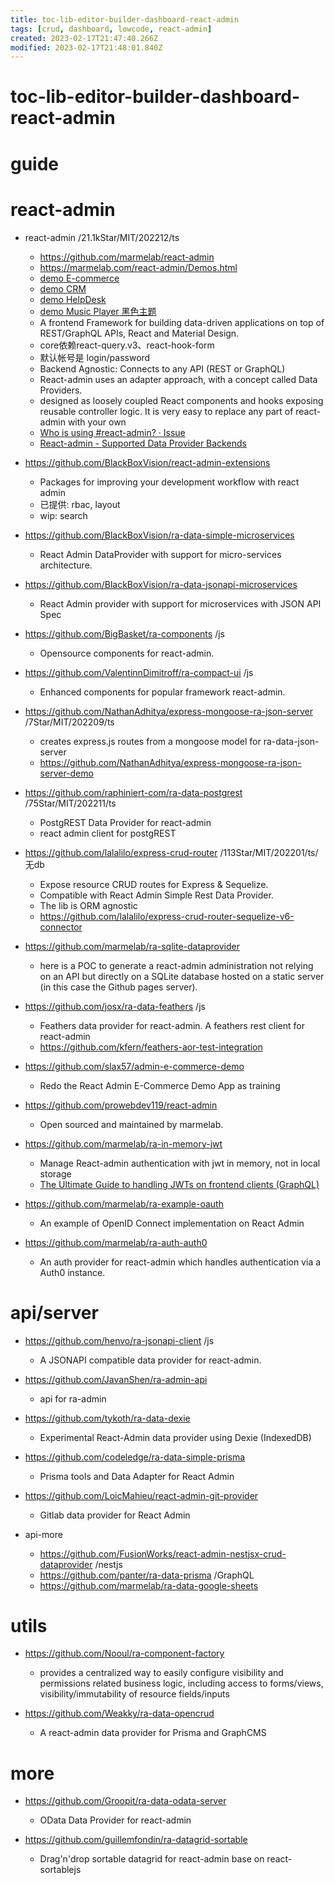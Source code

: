 ```yaml
---
title: toc-lib-editor-builder-dashboard-react-admin
tags: [crud, dashboard, lowcode, react-admin]
created: 2023-02-17T21:47:40.266Z
modified: 2023-02-17T21:48:01.840Z
---
```


# toc-lib-editor-builder-dashboard-react-admin

# guide

# react-admin
- react-admin /21.1kStar/MIT/202212/ts
  - https://github.com/marmelab/react-admin
  - https://marmelab.com/react-admin/Demos.html
  - [demo E-commerce](https://marmelab.com/react-admin-demo/)
  - [demo CRM](https://marmelab.com/react-admin-crm/)
  - [demo HelpDesk](https://marmelab.com/react-admin-helpdesk/)
  - [demo Music Player 黑色主题](https://demo.navidrome.org/app/)
  - A frontend Framework for building data-driven applications on top of REST/GraphQL APIs, React and Material Design.
  - core依赖react-query.v3、react-hook-form
  - 默认帐号是 login/password
  - Backend Agnostic: Connects to any API (REST or GraphQL)
  - React-admin uses an adapter approach, with a concept called Data Providers.
  - designed as loosely coupled React components and hooks exposing reusable controller logic. It is very easy to replace any part of react-admin with your own
  - [Who is using #react-admin? · Issue](https://github.com/marmelab/react-admin/issues/4027)
  - [React-admin - Supported Data Provider Backends](https://marmelab.com/react-admin/DataProviderList.html)

- https://github.com/BlackBoxVision/react-admin-extensions
  - Packages for improving your development workflow with react admin
  - 已提供: rbac, layout
  - wip: search
- https://github.com/BlackBoxVision/ra-data-simple-microservices
  - React Admin DataProvider with support for micro-services architecture.
- https://github.com/BlackBoxVision/ra-data-jsonapi-microservices
  - React Admin provider with support for microservices with JSON API Spec
- https://github.com/BigBasket/ra-components /js
  - Opensource components for react-admin.
- https://github.com/ValentinnDimitroff/ra-compact-ui /js
  - Enhanced components for popular framework react-admin.

- https://github.com/NathanAdhitya/express-mongoose-ra-json-server /7Star/MIT/202209/ts
  - creates express.js routes from a mongoose model for ra-data-json-server
  - https://github.com/NathanAdhitya/express-mongoose-ra-json-server-demo

- https://github.com/raphiniert-com/ra-data-postgrest /75Star/MIT/202211/ts
  - PostgREST Data Provider for react-admin
  - react admin client for postgREST

- https://github.com/lalalilo/express-crud-router /113Star/MIT/202201/ts/无db
  - Expose resource CRUD routes for Express & Sequelize. 
  - Compatible with React Admin Simple Rest Data Provider. 
  - The lib is ORM agnostic
  - https://github.com/lalalilo/express-crud-router-sequelize-v6-connector

- https://github.com/marmelab/ra-sqlite-dataprovider
  - here is a POC to generate a react-admin administration not relying on an API but directly on a SQLite database hosted on a static server (in this case the Github pages server).

- https://github.com/josx/ra-data-feathers /js
  - Feathers data provider for react-admin. A feathers rest client for react-admin
  - https://github.com/kfern/feathers-aor-test-integration

- https://github.com/slax57/admin-e-commerce-demo
  - Redo the React Admin E-Commerce Demo App as training

- https://github.com/prowebdev119/react-admin
  - Open sourced and maintained by marmelab.

- https://github.com/marmelab/ra-in-memory-jwt
  - Manage React-admin authentication with jwt in memory, not in local storage
  - [The Ultimate Guide to handling JWTs on frontend clients (GraphQL)](https://hasura.io/blog/best-practices-of-using-jwt-with-graphql/)

- https://github.com/marmelab/ra-example-oauth
  - An example of OpenID Connect implementation on React Admin
- https://github.com/marmelab/ra-auth-auth0
  - An auth provider for react-admin which handles authentication via a Auth0 instance.
# api/server
- https://github.com/henvo/ra-jsonapi-client /js
  - A JSONAPI compatible data provider for react-admin.

- https://github.com/JavanShen/ra-admin-api
  - api for ra-admin

- https://github.com/tykoth/ra-data-dexie
  - Experimental React-Admin data provider using Dexie (IndexedDB)

- https://github.com/codeledge/ra-data-simple-prisma
  - Prisma tools and Data Adapter for React Admin

- https://github.com/LoicMahieu/react-admin-git-provider
  - Gitlab data provider for React Admin

- api-more
  - https://github.com/FusionWorks/react-admin-nestjsx-crud-dataprovider /nestjs
  - https://github.com/panter/ra-data-prisma /GraphQL
  - https://github.com/marmelab/ra-data-google-sheets
# utils
- https://github.com/Nooul/ra-component-factory
  - provides a centralized way to easily configure visibility and permissions related business logic, including access to forms/views, visibility/immutability of resource fields/inputs

- https://github.com/Weakky/ra-data-opencrud
  - A react-admin data provider for Prisma and GraphCMS
# more
- https://github.com/Groopit/ra-data-odata-server
  - OData Data Provider for react-admin

- https://github.com/guillemfondin/ra-datagrid-sortable
  - Drag'n'drop sortable datagrid for react-admin base on react-sortablejs
